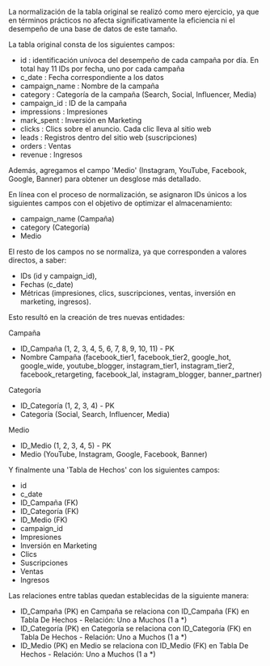 La normalización de la tabla original se realizó como mero ejercicio, ya que en términos prácticos no afecta significativamente la eficiencia ni el desempeño de una base de datos de este tamaño.

La tabla original consta de los siguientes campos:
- id : identificación unívoca del desempeño de cada campaña por día. En total hay 11 IDs por fecha, uno por cada campaña
- c_date : Fecha correspondiente a los datos
- campaign_name : Nombre de la campaña
- category : Categoría de la campaña (Search, Social, Influencer, Media)
- campaign_id : ID de la campaña
- impressions : Impresiones
- mark_spent : Inversión en Marketing
- clicks : Clics sobre el anuncio. Cada clic lleva al sitio web
- leads : Registros dentro del sitio web (suscripciones)
- orders : Ventas
- revenue : Ingresos

Además, agregamos el campo 'Medio' (Instagram, YouTube, Facebook, Google, Banner) para obtener un desglose más detallado.

En línea con el proceso de normalización, se asignaron IDs únicos a los siguientes campos con el objetivo de optimizar el almacenamiento:
- campaign_name (Campaña)
- category (Categoría)
- Medio

El resto de los campos no se normaliza, ya que corresponden a valores directos, a saber:
- IDs (id y campaign_id),
- Fechas (c_date)
- Métricas (impresiones, clics, suscripciones, ventas, inversión en marketing, ingresos).

Esto resultó en la creación de tres nuevas entidades:

Campaña
- ID_Campaña (1, 2, 3, 4, 5, 6, 7, 8, 9, 10, 11) - PK
- Nombre Campaña (facebook_tier1, facebook_tier2, google_hot, google_wide, youtube_blogger, instagram_tier1, instagram_tier2, facebook_retargeting, facebook_lal, instagram_blogger, banner_partner)

Categoría
- ID_Categoría (1, 2, 3, 4) - PK
- Categoría (Social, Search, Influencer, Media)

Medio
- ID_Medio (1, 2, 3, 4, 5) - PK
- Medio (YouTube, Instagram, Google, Facebook, Banner)

Y finalmente una 'Tabla de Hechos' con los siguientes campos:
- id
- c_date
- ID_Campaña (FK)
- ID_Categoría (FK)
- ID_Medio (FK)
- campaign_id
- Impresiones
- Inversión en Marketing
- Clics
- Suscripciones
- Ventas
- Ingresos

Las relaciones entre tablas quedan establecidas de la siguiente manera:
- ID_Campaña (PK) en Campaña se relaciona con ID_Campaña (FK) en Tabla De Hechos - Relación: Uno a Muchos (1 a *)
- ID_Categoría (PK) en Categoría se relaciona con ID_Categoría (FK) en Tabla De Hechos - Relación: Uno a Muchos (1 a *)
- ID_Medio (PK) en Medio se relaciona con ID_Medio (FK) en Tabla De Hechos - Relación: Uno a Muchos (1 a *)
